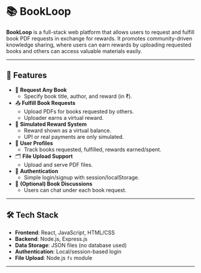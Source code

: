 # 📚 BookLoop

**BookLoop** is a full-stack web platform that allows users to request and fulfill book PDF requests in exchange for rewards. It promotes community-driven knowledge sharing, where users can earn rewards by uploading requested books and others can access valuable materials easily.

---

## 🚀 Features

- 📝 **Request Any Book**
  - Specify book title, author, and reward (in ₹).
- 📤 **Fulfill Book Requests**
  - Upload PDFs for books requested by others.
  - Uploader earns a virtual reward.
- 💸 **Simulated Reward System**
  - Reward shown as a virtual balance.
  - UPI or real payments are only simulated.
- 👤 **User Profiles**
  - Track books requested, fulfilled, rewards earned/spent.
- 🗂️ **File Upload Support**
  - Upload and serve PDF files.
- 🔐 **Authentication**
  - Simple login/signup with session/localStorage.
- 💬 **(Optional) Book Discussions**
  - Users can chat under each book request.

---

## 🛠️ Tech Stack

- **Frontend**: React, JavaScript, HTML/CSS
- **Backend**: Node.js, Express.js
- **Data Storage**: JSON files (no database used)
- **Authentication**: Local/session-based login
- **File Upload**: Node.js `fs` module

---

